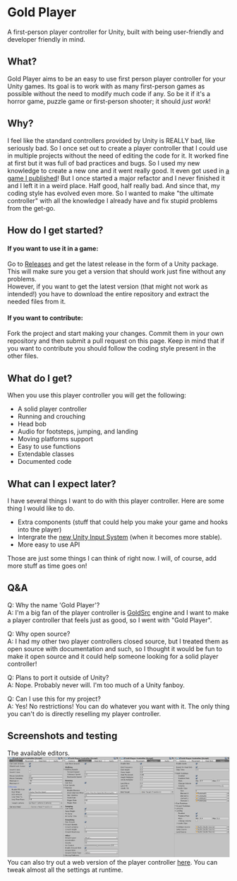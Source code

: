 # Gold Player
A first-person player controller for Unity, built with being user-friendly and developer friendly in mind.

## What?
Gold Player aims to be an easy to use first person player controller for your Unity games. Its goal is to work with as many first-person games as possible without the need to modify much code if any. So be it if it's a horror game, puzzle game or first-person shooter; it should *just work*!

## Why?
I feel like the standard controllers provided by Unity is REALLY bad, like seriously bad. So I once set out to create a player controller that I could use in multiple projects without the need of editing the code for it. It worked fine at first but it was full of bad practices and bugs. So I used my new knowledge to create a new one and it went really good. It even got used in [a game I published](https://hertzole.itch.io/jumps)! But I once started a major refactor and I never finished it and I left it in a weird place. Half good, half really bad. And since that, my coding style has evolved even more. So I wanted to make "the ultimate controller" with all the knowledge I already have and fix stupid problems from the get-go. 

## How do I get started?
#### If you want to use it in a game:  
Go to [Releases](https://github.com/Hertzole/gold-player/releases) and get the latest release in the form of a Unity package. This will make sure you get a version that should work just fine without any problems.  
However, if you want to get the latest version (that might not work as intended!) you have to download the entire repository and extract the needed files from it.
#### If you want to contribute:
Fork the project and start making your changes. Commit them in your own repository and then submit a pull request on this page. Keep in mind that if you want to contribute you should follow the coding style present in the other files.

## What do I get?
When you use this player controller you will get the following:
- A solid player controller
- Running and crouching
- Head bob
- Audio for footsteps, jumping, and landing
- Moving platforms support
- Easy to use functions
- Extendable classes
- Documented code

## What can I expect later?
I have several things I want to do with this player controller. Here are some thing I would like to do.
- Extra components (stuff that could help you make your game and hooks into the player)
- Intergrate the [new Unity Input System](https://github.com/Unity-Technologies/InputSystem) (when it becomes more stable).
- More easy to use API

Those are just some things I can think of right now. I will, of course, add more stuff as time goes on!

## Q&A
Q: Why the name 'Gold Player'?  
A: I'm a big fan of the player controller is [GoldSrc](https://en.wikipedia.org/wiki/GoldSrc) engine and I want to make a player controller that feels just as good, so I went with "Gold Player".

Q: Why open source?  
A: I had my other two player controllers closed source, but I treated them as open source with documentation and such, so I thought it would be fun to make it open source and it could help someone looking for a solid player controller!

Q: Plans to port it outside of Unity?  
A: Nope. Probably never will. I'm too much of a Unity fanboy.

Q: Can I use this for my project?  
A: Yes! No restrictions! You can do whatever you want with it. The only thing you can't do is directly reselling my player controller. 

## Screenshots and testing
The available editors.
![Editor](https://raw.githubusercontent.com/Hertzole/gold-player/gh-pages/docs/screenshots/editor.png)
You can also try out a web version of the player controller [here](http://hertzole.github.io/gold-player/docs/play). You can tweak almost all the settings at runtime.
